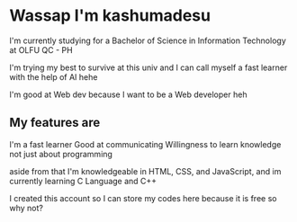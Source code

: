 # Wassap I'm kashumadesu


I'm currently studying for a Bachelor of Science in Information Technology at OLFU QC - PH

I'm trying my best to survive at this univ and I can call myself a fast learner with the help of AI hehe

I'm good at Web dev because I want to be a Web developer heh 

## My features are 

I'm a fast learner 
Good at communicating 
Willingness to learn knowledge not just about programming 


aside from that I'm knowledgeable in HTML, CSS, and JavaScript, and im currently learning C Language and C++

I created this account so I can store my codes here because it is free so why not?



